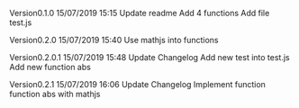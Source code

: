 Version0.1.0 15/07/2019 15:15
Update readme
Add 4 functions
Add file test.js

Version0.2.0 15/07/2019 15:40
Use mathjs into functions



Version0.2.0.1 15/07/2019 15:48
Update Changelog
Add new test into test.js
Add new function abs



Version0.2.1 15/07/2019 16:06
Update Changelog
Implement function function abs with mathjs
